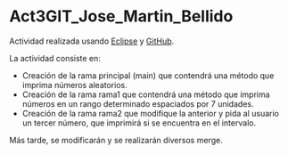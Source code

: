 # Act3GIT_Jose_Martin_Bellido

Actividad realizada usando [Eclipse](https://www.eclipse.org/) y [GitHub](https://github.com/).

La actividad consiste en:

* Creación de la rama principal (main) que contendrá una método que imprima números aleatorios.
* Creación de la rama rama1 que contendrá una método que imprima números en un rango determinado espaciados por 7 unidades.
* Creación de la rama rama2 que modifique la anterior y pida al usuario un tercer número, que imprimirá si se encuentra en el intervalo.

Más tarde, se modificarán y se realizarán diversos merge.
